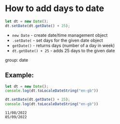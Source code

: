 # How to add days to date

```js
let dt = new Date();
dt.setDate(dt.getDate() + 25);

```

- `new Date` - create date/time management object
- `.setDate(` - set days for the given date object
- `getDate()` - returns days (number of a day in week)
- `dt.getDate() + 25` - adds 25 days to the given date

group: date

## Example: 
```js
let dt = new Date();
console.log(dt.toLocaleDateString("en-gb"))

dt.setDate(dt.getDate() + 25);
console.log(dt.toLocaleDateString("en-gb"))
```
```
11/08/2022
05/09/2022

```

